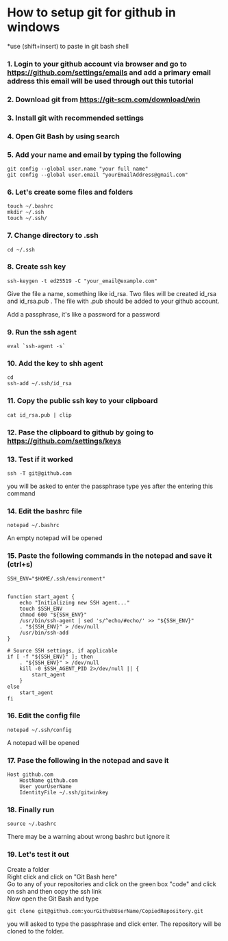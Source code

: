 # How to setup git for github in windows

*use (shift+insert) to paste in git bash shell
### 1. Login to your github account via browser and go to https://github.com/settings/emails and add a primary email address this email will be used through out this tutorial 

### 2. Download git from https://git-scm.com/download/win

### 3. Install git with recommended settings


### 4. Open Git Bash by using search 

### 5. Add your name and email by typing the following 
```
git config --global user.name "your full name"
git config --global user.email "yourEmailAddress@gmail.com"
```

### 6. Let's create some files and folders
```
touch ~/.bashrc
mkdir ~/.ssh
touch ~/.ssh/
```

### 7. Change directory to .ssh
```
cd ~/.ssh
```

### 8. Create ssh key 
```
ssh-keygen -t ed25519 -C "your_email@example.com"
```
Give the file a name, something like id_rsa.
Two files will be created id_rsa and id_rsa.pub . The file with .pub should be added to your github account.

Add a passphrase, it's like a password for a password

### 9. Run the ssh agent
```
eval `ssh-agent -s`
```

### 10. Add the key to shh agent
```
cd
ssh-add ~/.ssh/id_rsa
```

### 11. Copy the public ssh key to your clipboard
```
cat id_rsa.pub | clip
```
### 12. Pase the clipboard to github by going to https://github.com/settings/keys

### 13. Test if it worked
```
ssh -T git@github.com
```
you will be asked to enter the passphrase
type yes after the entering this command

### 14. Edit the bashrc file
```
notepad ~/.bashrc
```
An empty notepad will be opened

### 15. Paste the following commands in the notepad and save it (ctrl+s)
```
SSH_ENV="$HOME/.ssh/environment"


function start_agent {
    echo "Initializing new SSH agent..."
    touch $SSH_ENV
    chmod 600 "${SSH_ENV}"
    /usr/bin/ssh-agent | sed 's/^echo/#echo/' >> "${SSH_ENV}"
    . "${SSH_ENV}" > /dev/null
    /usr/bin/ssh-add
}

# Source SSH settings, if applicable
if [ -f "${SSH_ENV}" ]; then
    . "${SSH_ENV}" > /dev/null
    kill -0 $SSH_AGENT_PID 2>/dev/null || {
        start_agent
    }
else
    start_agent
fi
```

### 16. Edit the config file 
```
notepad ~/.ssh/config
```
A notepad will be opened

### 17. Pase the following in the notepad and save it
```
Host github.com
    HostName github.com
    User yourUserName
    IdentityFile ~/.ssh/gitwinkey
```

### 18. Finally run
```
source ~/.bashrc
```
There may be a warning about wrong bashrc but ignore it

### 19. Let's test it out
Create a folder<br>
Right click and click on "Git Bash here" <br>
Go to any of your repositories and click on the green box "code" and click on ssh and then copy the ssh link<br>
Now open the Git Bash and type 
```
git clone git@github.com:yourGithubUserName/CopiedRepository.git
```
you will asked to type the passphrase and click enter. The repository will be cloned to the folder.





